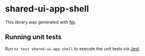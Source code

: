 # shared-ui-app-shell

This library was generated with [Nx](https://nx.dev).

## Running unit tests

Run `nx test shared-ui-app-shell` to execute the unit tests via [Jest](https://jestjs.io).
